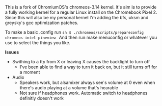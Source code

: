 This is a fork of ChromiumOS's chromeos-3.14 kernel. It's aim is to provide a fully working kernel for a regular Linux install on the Chromebook Pixel 2.
Since this will also be my personal kernel I'm adding the bfs, uksm and greysky's gcc optimization patches.

To make a basic .config run 
    ```sh
    $ ./chromeos/scripts/prepareconfig chromeos-intel-pineview
    ```
And then run make menuconfig or whatever you use to select the things you like.

**Issues**
* Swithing to a tty from X or leaving X causes the backlight to turn off
    * I've been able to find a way to turn it back on, but it still turns off for a moment
* Audio
    * Speakers work, but alsamixer always see's volume at 0 even when there's audio playing at a volume that's hearable
    * Not sure if headphones work. Automatic switch to headphones definitly doesn't work

